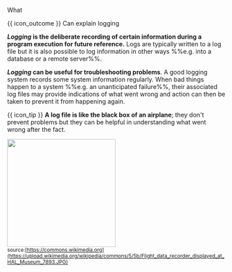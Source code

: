 <span id="title">What</span>

<span id="prereqs"></span>

<span id="outcomes">{{ icon_outcome }} Can explain logging</span>

<div id="body">

**_Logging_ is the deliberate recording of certain information during a program execution for future reference.** Logs are typically written to a log file but it is also possible to log information in other ways %%e.g. into a database or a remote server%%.

**_Logging_ can be useful for troubleshooting problems**. A good logging system records some system information regularly. When bad things happen to a system %%e.g. an unanticipated failure%%, their associated log files may provide indications of what went wrong and action can then be taken to prevent it from happening again. 

<div v-closeable alt="blackbox photo">
                      
<tip-box> 

{{ icon_tip }} **A log file is like the <tooltip content="flight data recorder">black box</tooltip> of an airplane**; they don't prevent problems but they can be helpful in understanding what went wrong after the fact.

<div class="non-printable">

<img src="https://upload.wikimedia.org/wikipedia/commons/5/5b/Flight_data_recorder_displayed_at_HAL_Museum_7893.JPG" width="250"><br>
<sub>source:[https://commons.wikimedia.org](https://upload.wikimedia.org/wikipedia/commons/5/5b/Flight_data_recorder_displayed_at_HAL_Museum_7893.JPG)</sub>
</div>
</tip-box>                    
                      
</div>

</div>

<div id="extras">
  <include src="exercises.md" />
</div>